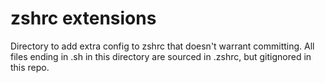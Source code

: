 # zshrc extensions

Directory to add extra config to zshrc that doesn't warrant committing. All files ending in .sh in this directory are sourced in .zshrc, but gitignored in this repo.
